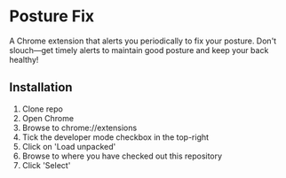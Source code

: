 # Posture Fix

A Chrome extension that alerts you periodically to fix your posture. Don't slouch—get timely alerts to maintain good posture and keep your back healthy!

## Installation

1. Clone repo
2. Open Chrome
3. Browse to chrome://extensions
4. Tick the developer mode checkbox in the top-right
5. Click on 'Load unpacked'
6. Browse to where you have checked out this repository
7. Click 'Select'
